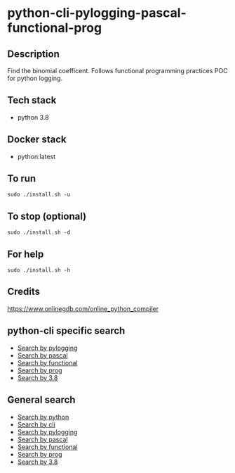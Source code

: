 # python-cli-pylogging-pascal-functional-prog

## Description
Find the binomial coefficent.
Follows functional programming practices
POC for python logging.

## Tech stack
- python 3.8

## Docker stack
- python:latest

## To run
`sudo ./install.sh -u`

## To stop (optional)
`sudo ./install.sh -d`

## For help
`sudo ./install.sh -h`

## Credits
https://www.onlinegdb.com/online_python_compiler

## python-cli specific search
- [Search by pylogging](https://github.com/bearddan2000?tab=repositories&q=python-cli-pylogging&type=&language=&sort=)
- [Search by pascal](https://github.com/bearddan2000?tab=repositories&q=python-cli-pascal&type=&language=&sort=)
- [Search by functional](https://github.com/bearddan2000?tab=repositories&q=python-cli-functional&type=&language=&sort=)
- [Search by prog](https://github.com/bearddan2000?tab=repositories&q=python-cli-prog&type=&language=&sort=)
- [Search by 3.8](https://github.com/bearddan2000?tab=repositories&q=python-cli-3.8&type=&language=&sort=)

## General search
- [Search by python](https://github.com/bearddan2000?tab=repositories&q=python&type=&language=&sort=)
- [Search by cli](https://github.com/bearddan2000?tab=repositories&q=cli&type=&language=&sort=)
- [Search by pylogging](https://github.com/bearddan2000?tab=repositories&q=pylogging&type=&language=&sort=)
- [Search by pascal](https://github.com/bearddan2000?tab=repositories&q=pascal&type=&language=&sort=)
- [Search by functional](https://github.com/bearddan2000?tab=repositories&q=functional&type=&language=&sort=)
- [Search by prog](https://github.com/bearddan2000?tab=repositories&q=prog&type=&language=&sort=)
- [Search by 3.8](https://github.com/bearddan2000?tab=repositories&q=3.8&type=&language=&sort=)
